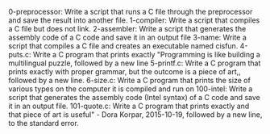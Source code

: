 0-preprocessor: Write a script that runs a C file through the preprocessor and save the result into another file.
1-compiler: Write a script that compiles a C file but does not link.
2-assembler: Write a script that generates the assembly code of a C code and save it in an output file
3-name: Write a script that compiles a C file and creates an executable named cisfun.
4-puts.c: Write a C program that prints exactly "Programming is like building a multilingual puzzle, followed by a new line
5-printf.c: Write a C program that prints exactly with proper grammar, but the outcome is a piece of art,, followed by a new line.
6-size.c: Write a C program that prints the size of various types on the computer it is compiled and run on
100-intel: Write a script that generates the assembly code (Intel syntax) of a C code and save it in an output file.
101-quote.c: Write a C program that prints exactly and that piece of art is useful" - Dora Korpar, 2015-10-19, followed by a new line, to the standard error.
